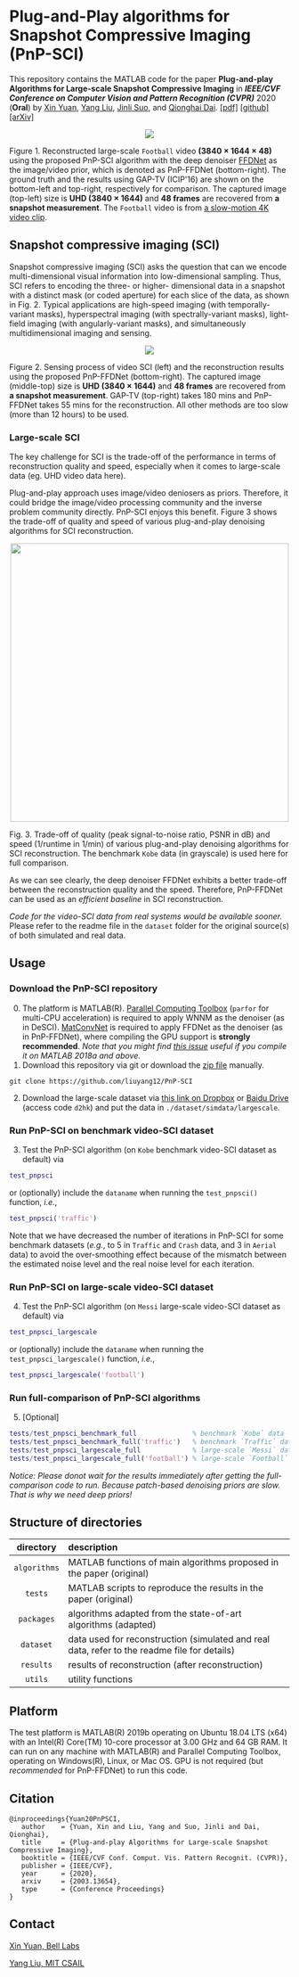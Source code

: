 # Plug-and-Play algorithms for Snapshot Compressive Imaging (PnP-SCI)
This repository contains the MATLAB code for the paper **Plug-and-play Algorithms for Large-scale Snapshot Compressive Imaging** in ***IEEE/CVF Conference on Computer Vision and Pattern Recognition (CVPR)*** 2020 (**Oral**) by [Xin Yuan](https://www.bell-labs.com/usr/x.yuan), [Yang Liu](https://liuyang12.github.io/), [Jinli Suo](https://sites.google.com/site/suojinli/), and [Qionghai Dai](http://media.au.tsinghua.edu.cn/).
[[pdf]](https://arxiv.org/pdf/2003.13654 "arXiv preprint")   [[github]](https://github.com/liuyang12/PnP-SCI "github repository")   [[arXiv]](https://arxiv.org/abs/2003.13654 "arXiv preprint")  

<p align="center">
<img src="https://github.com/liuyang12/PnP-SCI/blob/master/results/video/pnpsci_largescale_football48.gif?raw=true">
</p>

Figure 1. Reconstructed large-scale `Football` video **(3840 × 1644 × 48)** using the proposed PnP-SCI algorithm with the deep denoiser [FFDNet](https://github.com/cszn/FFDNet) as the image/video prior, which is denoted as PnP-FFDNet (bottom-right). The ground truth and the results using GAP-TV (ICIP'16) are shown on the bottom-left and top-right, respectively for comparison. The captured image (top-left) size is **UHD (3840 × 1644)** and **48 frames** are recovered from **a snapshot measurement**. The `Football` video is from [a slow-motion 4K video clip](https://www.youtube.com/watch?v=EGAuWZYe2No "Falcons in 4K Super Slow Motion | YouTube").

## Snapshot compressive imaging (SCI)
Snapshot compressive imaging (SCI) asks the question that can we encode multi-dimensional visual information into low-dimensional sampling. Thus, SCI refers to encoding the three- or higher- dimensional data in a snapshot with a distinct mask (or coded aperture) for each slice of the data, as shown in Fig. 2. Typical applications are high-speed imaging (with temporally-variant masks), hyperspectral imaging (with spectrally-variant masks), light-field imaging (with angularly-variant masks), and simultaneously multidimensional imaging and sensing.

<p align="center">
<img src="https://github.com/liuyang12/PnP-SCI/blob/master/results/image/sci_system_demo.jpg?raw=true">
</p>

Figure 2. Sensing process of video SCI (left) and the reconstruction results using the proposed PnP-FFDNet (bottom-right). The captured
image (middle-top) size is **UHD (3840 × 1644)** and **48 frames** are recovered from **a snapshot measurement**. GAP-TV (top-right) takes
180 mins and PnP-FFDNet takes 55 mins for the reconstruction. All other methods are too slow (more than 12 hours) to be used.

### Large-scale SCI
The key challenge for SCI is the trade-off of the performance in terms of reconstruction quality and speed, especially when it comes to large-scale data (eg. UHD video data here).

Plug-and-play approach uses image/video deniosers as priors. Therefore, it could bridge the image/video processing community and the inverse problem community directly. PnP-SCI enjoys this benefit. Figure 3 shows the trade-off of quality and speed of various plug-and-play denoising algorithms for SCI reconstruction.

<p align="center">
<img src="https://github.com/liuyang12/PnP-SCI/blob/master/results/image/pnpsci_performance_tradeoff.jpg?raw=true" width="500">
</p>

Fig. 3.  Trade-off of quality (peak signal-to-noise ratio, PSNR in dB) and speed (1/runtime in 1/min) of various plug-and-play denoising algorithms for SCI reconstruction. The benchmark `Kobe` data (in grayscale) is used here for full comparison.
 
As we can see clearly, the deep denoiser FFDNet exhibits a better trade-off between the reconstruction quality and the speed. Therefore, PnP-FFDNet can be used as an *efficient baseline* in SCI reconstruction.

*Code for the video-SCI data from real systems would be available sooner.* Please refer to the readme file in the `dataset` folder for the original source(s) of both simulated and real data.

## Usage
### Download the PnP-SCI repository
0. The platform is MATLAB(R). [Parallel Computing Toolbox](https://www.mathworks.com/products/parallel-computing.html "Parallel Computing Toolbox | MathWorks(R)") (`parfor` for multi-CPU acceleration) is required to apply WNNM as the denoiser (as in DeSCI). [MatConvNet](https://www.vlfeat.org/matconvnet/ "MatConvNet: CNNs for MATLAB") is required to apply FFDNet as the denoiser (as in PnP-FFDNet), where compiling the GPU support is **strongly recommended**. *Note that you might find [this issue](https://github.com/vlfeat/matconvnet/issues/1143 "Problem Compiling with GPU Support on MATLAB 2018a") useful if you compile it on MATLAB 2018a and above.*
1. Download this repository via git or download the [zip file](https://github.com/liuyang12/PnP-SCI/archive/master.zip "PnP-SCI") manually.
```
git clone https://github.com/liuyang12/PnP-SCI
```

2. Download the large-scale dataset via [this link on Dropbox](https://www.dropbox.com/sh/6pzqxgv9aw1qqc2/AAABTmqSfTEA_i4E-p-TQJ0Sa?dl=0) or [Baidu Drive](https://pan.baidu.com/s/182-0tpxyA6_StUZZgJFsTA) (access code `d2hk`) and put the data in `./dataset/simdata/largescale`.

### Run PnP-SCI on benchmark video-SCI dataset
3. Test the PnP-SCI algorithm (on `Kobe` benchmark video-SCI dataset as default) via
```matlab
test_pnpsci
```
or (optionally) include the `dataname` when running the `test_pnpsci()` function, *i.e.*,
```matlab
test_pnpsci('traffic')
```

Note that we have decreased the number of iterations in PnP-SCI for some benchmark datasets (*e.g.*, to 5 in `Traffic` and `Crash` data, and 3 in `Aerial` data) to avoid the over-smoothing effect because of the mismatch between the estimated noise level and the real noise level for each iteration. 

### Run PnP-SCI on large-scale video-SCI dataset
4. Test the PnP-SCI algorithm (on `Messi` large-scale video-SCI dataset as default) via
```matlab
test_pnpsci_largescale
```
or (optionally) include the `dataname` when running the `test_pnpsci_largescale()` function, *i.e.*,
```matlab
test_pnpsci_largescale('football')
```

### Run full-comparison of PnP-SCI algorithms
5. [Optional] 
```matlab
tests/test_pnpsci_benchmark_full              % benchmark `Kobe` data
tests/test_pnpsci_benchmark_full('traffic')   % benchmark `Traffic` data
tests/test_pnpsci_largescale_full             % large-scale `Messi` data
tests/test_pnpsci_largescale_full('football') % large-scale `Football` datat
```

*Notice: Please donot wait for the results immediately after getting the full-comparison code to run. Because patch-based denoising priors are slow. That is why we need deep priors!*

## Structure of directories

| directory  | description  |
| :--------: | :----------- | 
| `algorithms` | MATLAB functions of main algorithms proposed in the paper (original) | 
| `tests`    | MATLAB scripts to reproduce the results in the paper (original) |
| `packages`   | algorithms adapted from the state-of-art algorithms (adapted)|
| `dataset`    | data used for reconstruction (simulated and real data, refer to the readme file for details) |
| `results`    | results of reconstruction (after reconstruction) |
| `utils`      | utility functions |

## Platform
The test platform is MATLAB(R) 2019b operating on Ubuntu 18.04 LTS (x64) with an Intel(R) Core(TM) 10-core processor at 3.00 GHz and 64 GB RAM. It can run on any machine with MATLAB(R) and Parallel Computing Toolbox, operating on Windows(R), Linux, or Mac OS. GPU is not required (but *recommended* for PnP-FFDNet) to run this code.

## Citation
```
@inproceedings{Yuan20PnPSCI,
   author    = {Yuan, Xin and Liu, Yang and Suo, Jinli and Dai, Qionghai},
   title     = {Plug-and-play Algorithms for Large-scale Snapshot Compressive Imaging},
   booktitle = {IEEE/CVF Conf. Comput. Vis. Pattern Recognit. (CVPR)},
   publisher = {IEEE/CVF},
   year      = {2020},
   arxiv     = {2003.13654},
   type      = {Conference Proceedings}
}
```

## Contact
[Xin Yuan, Bell Labs](mailto:xyuan@bell-labs.com "Xin Yuan, Bell labs")   

[Yang Liu, MIT CSAIL](mailto:yliu@csail.mit.edu "Yang Liu, MIT CSAIL") 
